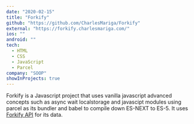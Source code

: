 ```yaml
---
date: "2020-02-15"
title: "Forkify"
github: "https://github.com/CharlesMariga/Forkify"
external: "https://forkify.charlesmariga.com/"
ios: ""
android: ""
tech:
  - HTML
  - CSS
  - JavaScript
  - Parcel
company: "SOOP"
showInProjects: true
---
```


Forkify is a Javascript project that uses vanilla javascript advanced concepts such as async wait localstorage and javascipt modules using parcel as its bundler and babel to compile down ES-NEXT to ES-5. It uses [Forkify API](https://forkify-api.herokuapp.com/) for its data.
